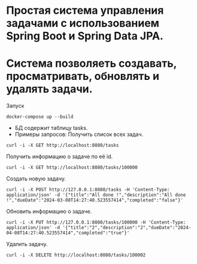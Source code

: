 # Простая система управления задачами с использованием Spring Boot и Spring Data JPA. 
# Система позволяеть создавать, просматривать, обновлять и удалять задачи.
Запуск
 ```shell
docker-compose up --build
```
* БД содержит таблицу tasks.
* Примеры запросов:
Получить список всех задач.
 ```shell
curl -i -X GET http://localhost:8080/tasks
```
Получить информацию о задаче по её id.
 ```shell
curl -i -X GET http://localhost:8080/tasks/100000
```
Создать новую задачу.
```shell
curl -i -X POST http://127.0.0.1:8080/tasks -H 'Content-Type: application/json' -d '{"title":"All done !","description":"All done !","dueDate":"2024-03-08T14:27:40.523557414","completed":"false"}'
```
Обновить информацию о задаче.
```shell
curl -i -X PUT http://127.0.0.1:8080/tasks/100000 -H 'Content-Type: application/json' -d '{"title":"2","description":"2","dueDate":"2024-04-08T14:27:40.523557414","completed":"true"}'
```
Удалить задачу.
 ```shell
curl -i -X DELETE http://localhost:8080/tasks/100002
```
 